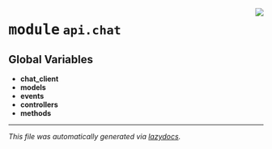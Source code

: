 <!-- markdownlint-disable -->

<a href="../../../src/switch/api/chat/__init__.py#L0"><img align="right" src="https://img.shields.io/badge/-source-cccccc?style=flat-square"/></a>

# <kbd>module</kbd> `api.chat`




**Global Variables**
---------------
- **chat_client**
- **models**
- **events**
- **controllers**
- **methods**




---

_This file was automatically generated via [lazydocs](https://github.com/ml-tooling/lazydocs)._
